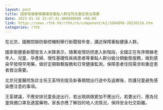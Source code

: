 ```yaml
---
layout: post
title: 國家衛健委稱要確保重點人群住院及重症救治需要
date: 2023-01-16 15:47:41.000000000 +08:00
link: https://news.rthk.hk/rthk/ch/component/k2/1684098-20230116.htm
categories: rthk
---
```


在北京，國務院聯防聯控機制舉行新聞發布會，講述保障重點健康人群。

國家衛健委新聞發言人米鋒表示，隨著疫情防控進入新階段，全國正在有序開展老年人、兒童、孕產婦、慢性基礎性疾病患者等重點人群分級分類動態服務，做到感染早發現早用藥，做好定期聯繫服務和日常健康監測，保障患者住院需求和重症患者救治需要。

北京兒童醫院急診主任王荃特別提及新春期間出行途中及返鄉後，防護兒童避免感染應注意的事項。

王荃建議，不應安排兒童長途出行，若出現病徵更加不應出行。若要出行，應為兒童佩備口罩及適當藥物，家長亦應了解目的地人流情況，保持安全社交距離。
